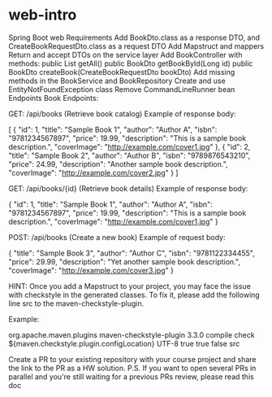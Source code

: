 # web-intro

Spring Boot web
Requirements
Add BookDto.class as a response DTO, and CreateBookRequestDto.class as a request DTO
Add Mapstruct and mappers
Return and accept DTOs on the service layer
Add BookController with methods:
public List getAll()
public BookDto getBookById(Long id)
public BookDto createBook(CreateBookRequestDto bookDto)
Add missing methods in the BookService and BookRepository
Create and use EntityNotFoundException class
Remove CommandLineRunner bean
Endpoints
Book Endpoints:

GET: /api/books (Retrieve book catalog)
Example of response body:

[
  {
    "id": 1,
    "title": "Sample Book 1",
    "author": "Author A",
    "isbn": "9781234567897",
    "price": 19.99,
    "description": "This is a sample book description.",
    "coverImage": "http://example.com/cover1.jpg"
  },
  {
    "id": 2,
    "title": "Sample Book 2",
    "author": "Author B",
    "isbn": "9789876543210",
    "price": 24.99,
    "description": "Another sample book description.",
    "coverImage": "http://example.com/cover2.jpg"
  }
]

GET: /api/books/{id} (Retrieve book details)
Example of response body:

{
  "id": 1,
  "title": "Sample Book 1",
  "author": "Author A",
  "isbn": "9781234567897",
  "price": 19.99,
  "description": "This is a sample book description.",
  "coverImage": "http://example.com/cover1.jpg"
}

POST: /api/books (Create a new book)
Example of request body:

{
  "title": "Sample Book 3",
  "author": "Author C",
  "isbn": "9781122334455",
  "price": 29.99,
  "description": "Yet another sample book description.",
  "coverImage": "http://example.com/cover3.jpg"
}

HINT:
Once you add a Mapstruct to your project, you may face the issue with checkstyle in the generated classes. To fix it, please add the following line <sourceDirectories>src</sourceDirectories> to the maven-checkstyle-plugin.

Example:

<plugin>
  <groupId>org.apache.maven.plugins</groupId>
  <artifactId>maven-checkstyle-plugin</artifactId>
  <version>3.3.0</version>
  <executions>
    <execution>
      <phase>compile</phase>
      <goals>
        <goal>check</goal>
      </goals>
    </execution>
  </executions>
  <configuration>
    <configLocation>${maven.checkstyle.plugin.configLocation}</configLocation>
    <encoding>UTF-8</encoding>
    <consoleOutput>true</consoleOutput>
    <failsOnError>true</failsOnError>
    <linkXRef>false</linkXRef>
    <sourceDirectories>src</sourceDirectories>
  </configuration>
</plugin>

Create a PR to your existing repository with your course project and share the link to the PR as a HW solution.
P.S. If you want to open several PRs in parallel and you're still waiting for a previous PRs review, please read this doc
